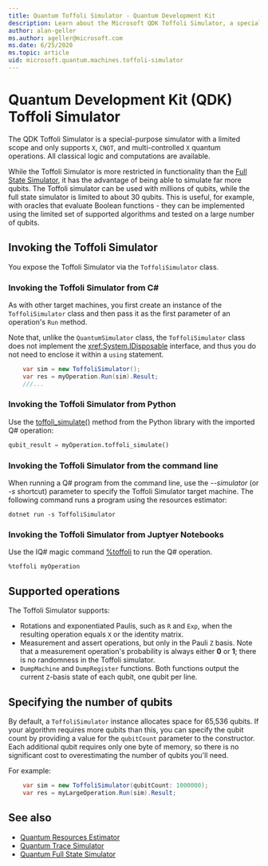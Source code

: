 ```yaml
---
title: Quantum Toffoli Simulator - Quantum Development Kit
description: Learn about the Microsoft QDK Toffoli Simulator, a special purpose quantum simulator that can be used with millions of qubits. 
author: alan-geller
ms.author: ageller@microsoft.com 
ms.date: 6/25/2020
ms.topic: article
uid: microsoft.quantum.machines.toffoli-simulator
---
```


# Quantum Development Kit (QDK) Toffoli Simulator

The QDK Toffoli Simulator is a special-purpose simulator with a limited scope and only supports `X`, `CNOT`, and multi-controlled `X` quantum operations. All classical logic and computations are available.

While the Toffoli Simulator is more restricted in functionality than the [Full State Simulator](xref:microsoft.quantum.machines.full-state-simulator), it has the advantage of being able to simulate far more qubits. The Toffoli simulator can be used with millions of qubits, while the full state simulator is limited to about 30 qubits. This is useful, for example, with oracles that evaluate Boolean functions - they can be implemented using the limited set of supported algorithms and tested on a large number of qubits.

## Invoking the Toffoli Simulator

You expose the Toffoli Simulator via the `ToffoliSimulator` class.

### Invoking the Toffoli Simulator from C#

As with other target machines, you first create an instance of the `ToffoliSimulator` class and then pass it as the first parameter of an operation's `Run` method.

Note that, unlike the `QuantumSimulator` class, the `ToffoliSimulator` class does not implement the <xref:System.IDisposable> interface, and thus you do not need to enclose it within a `using` statement.

```csharp
    var sim = new ToffoliSimulator();
    var res = myOperation.Run(sim).Result;
    ///...
```

### Invoking the Toffoli Simulator from Python

Use the [toffoli_simulate()](https://docs.microsoft.com/python/qsharp/qsharp.loader.qsharpcallable) method from the Python library with the imported Q# operation:

```python
qubit_result = myOperation.toffoli_simulate()
```

### Invoking the Toffoli Simulator from the command line

When running a Q# program from the command line, use the *--simulator* (or *-s* shortcut) parameter to specify the Toffoli Simulator target machine. The following command runs a program using the resources estimator: 

```dotnetcli
dotnet run -s ToffoliSimulator

```

### Invoking the Toffoli Simulator from Juptyer Notebooks

Use the IQ# magic command [%toffoli](xref:microsoft.quantum.iqsharp.magic-ref.toffoli) to run the Q# operation.

```dotnetcli
%toffoli myOperation
```

## Supported operations

The Toffoli Simulator supports:

* Rotations and exponentiated Paulis,
such as `R` and `Exp`, when the resulting operation equals `X` or the identity matrix.
* Measurement and assert operations, but only in the Pauli `Z` basis.
Note that a measurement operation's probability is always either **0** or **1**;
there is no randomness in the Toffoli simulator.
* `DumpMachine` and `DumpRegister` functions.
Both functions output the current `Z`-basis state of each qubit,
one qubit per line.

## Specifying the number of qubits

By default, a `ToffoliSimulator` instance allocates space for 65,536 qubits.
If your algorithm requires more qubits than this, you can specify the qubit count by providing a value for the `qubitCount` parameter to the constructor.
Each additional qubit requires only one byte of memory, so there is
no significant cost to overestimating the number of qubits you'll need.

For example:

```csharp
    var sim = new ToffoliSimulator(qubitCount: 1000000);
    var res = myLargeOperation.Run(sim).Result;
```

## See also

- [Quantum Resources Estimator](xref:microsoft.quantum.machines.resources-estimator)
- [Quantum Trace Simulator](xref:microsoft.quantum.machines.qc-trace-simulator.intro)
- [Quantum Full State Simulator](xref:microsoft.quantum.machines.full-state-simulator) 